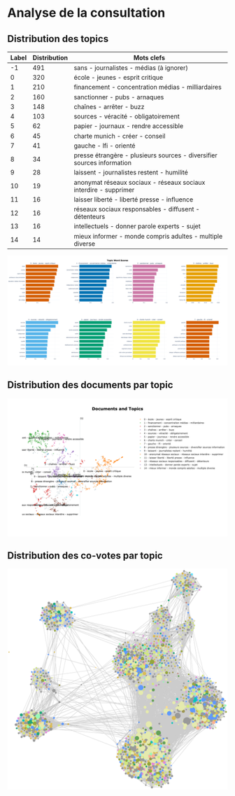 # Analyse de la consultation 

## Distribution des topics
Label|Distribution|Mots clefs
|--|--|--|
-1|491|sans - journalistes - médias (à ignorer)
0|320|école - jeunes - esprit critique
1|210|financement - concentration médias - milliardaires
2|160|sanctionner - pubs - arnaques
3|148|chaînes - arrêter - buzz
4|103|sources - véracité - obligatoirement
5|62|papier - journaux - rendre accessible
6|45|charte munich - créer - conseil
7|41|gauche - lfi - orienté
8|34|presse étrangère - plusieurs sources - diversifier sources information
9|28|laissent - journalistes restent - humilité
10|19|anonymat réseaux sociaux - réseaux sociaux interdire - supprimer
11|16|laisser liberté - liberté presse - influence
12|16|réseaux sociaux responsables - diffusent - détenteurs
13|16|intellectuels - donner parole experts - sujet
14|14|mieux informer - monde compris adultes - multiple diverse

![barchart](topic_visualisations/barchart2.png)



## Distribution des documents par topic

![documents](topic_visualisations/documents2.png)

## Distribution des co-votes par topic
![covotes](defacto_covotes.png)

